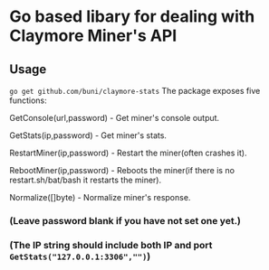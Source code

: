 # Go based libary for dealing with Claymore Miner's API
## Usage
`go get github.com/buni/claymore-stats`
The package exposes five functions:<br>

GetConsole(url,password) - Get miner's console output.<br>

GetStats(ip,password) - Get miner's stats.<br>

RestartMiner(ip,password) - Restart the miner(often crashes it).<br>

RebootMiner(ip,password) - Reboots the miner(if there is no restart.sh/bat/bash it restarts the miner).<br>

Normalize([]byte) - Normalize miner's response.<br>

### (Leave password blank if you have not set one yet.)
### (The IP string should include both IP and port `GetStats("127.0.0.1:3306","")`)